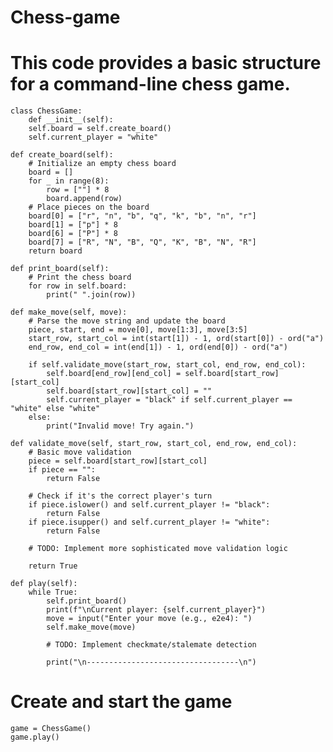 # Chess-game
# This code provides a basic structure for a command-line chess game. 

    class ChessGame:
        def __init__(self):
        self.board = self.create_board()
        self.current_player = "white"

    def create_board(self):
        # Initialize an empty chess board
        board = []
        for _ in range(8):
            row = [""] * 8
            board.append(row)
        # Place pieces on the board
        board[0] = ["r", "n", "b", "q", "k", "b", "n", "r"]
        board[1] = ["p"] * 8
        board[6] = ["P"] * 8
        board[7] = ["R", "N", "B", "Q", "K", "B", "N", "R"]
        return board

    def print_board(self):
        # Print the chess board
        for row in self.board:
            print(" ".join(row))

    def make_move(self, move):
        # Parse the move string and update the board
        piece, start, end = move[0], move[1:3], move[3:5]
        start_row, start_col = int(start[1]) - 1, ord(start[0]) - ord("a")
        end_row, end_col = int(end[1]) - 1, ord(end[0]) - ord("a")

        if self.validate_move(start_row, start_col, end_row, end_col):
            self.board[end_row][end_col] = self.board[start_row][start_col]
            self.board[start_row][start_col] = ""
            self.current_player = "black" if self.current_player == "white" else "white"
        else:
            print("Invalid move! Try again.")

    def validate_move(self, start_row, start_col, end_row, end_col):
        # Basic move validation
        piece = self.board[start_row][start_col]
        if piece == "":
            return False

        # Check if it's the correct player's turn
        if piece.islower() and self.current_player != "black":
            return False
        if piece.isupper() and self.current_player != "white":
            return False

        # TODO: Implement more sophisticated move validation logic

        return True

    def play(self):
        while True:
            self.print_board()
            print(f"\nCurrent player: {self.current_player}")
            move = input("Enter your move (e.g., e2e4): ")
            self.make_move(move)

            # TODO: Implement checkmate/stalemate detection

            print("\n----------------------------------\n")

# Create and start the game
    game = ChessGame()
    game.play()
